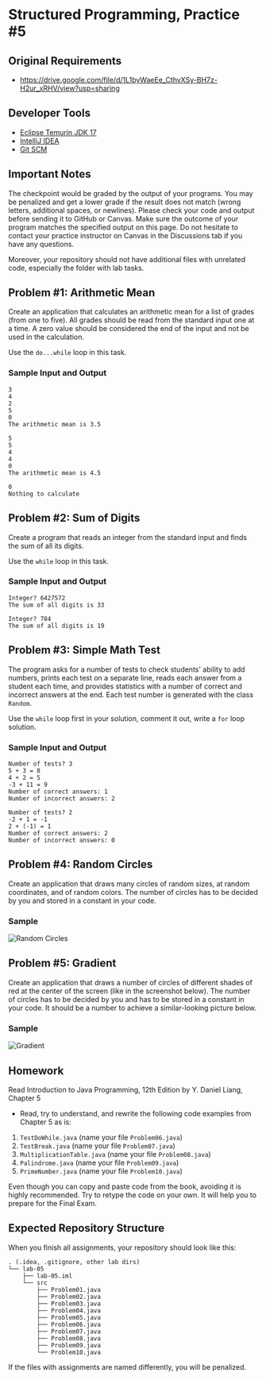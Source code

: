 Structured Programming, Practice #5
===================================

## Original Requirements

* <https://drive.google.com/file/d/1L1byWaeEe_CthvXSy-BH7z-H2ur_xRHV/view?usp=sharing>

## Developer Tools

* [Eclipse Temurin JDK 17](https://adoptium.net)
* [IntelliJ IDEA](https://www.jetbrains.com/idea/download)
* [Git SCM](https://git-scm.com)

## Important Notes

The checkpoint would be graded by the output of your programs. You may be penalized and get a lower grade if the result does not match (wrong letters, additional spaces, or newlines). Please check your code and output before sending it to GitHub or Canvas. Make sure the outcome of your program matches the specified output on this page. Do not hesitate to contact your practice instructor on Canvas in the Discussions tab if you have any questions.

Moreover, your repository should not have additional files with unrelated code, especially the folder with lab tasks.

## Problem #1: Arithmetic Mean

Create an application that calculates an arithmetic mean for a list of grades (from one to five). All grades should be read from the standard input one at a time. A zero value should be considered the end of the input and not be used in the calculation.

Use the `do...while` loop in this task.

### Sample Input and Output

```
3
4
2
5
0
The arithmetic mean is 3.5
```

```
5
5
4
4
0
The arithmetic mean is 4.5
```

```
0
Nothing to calculate
```

## Problem #2: Sum of Digits

Create a program that reads an integer from the standard input and finds the sum of all its digits.

Use the `while` loop in this task.

### Sample Input and Output

```
Integer? 6427572
The sum of all digits is 33
```

```
Integer? 784
The sum of all digits is 19
```

## Problem #3: Simple Math Test

The program asks for a number of tests to check students' ability to add numbers, prints each test on a separate line, reads each answer from a student each time, and provides statistics with a number of correct and incorrect answers at the end. Each test number is generated with the class `Random`.

Use the `while` loop first in your solution, comment it out, write a `for` loop solution.

### Sample Input and Output

```
Number of tests? 3
5 + 3 = 8
4 + 2 = 5
-3 + 11 = 9
Number of correct answers: 1
Number of incorrect answers: 2
```

```
Number of tests? 2
-2 + 1 = -1
2 + (-1) = 1
Number of correct answers: 2
Number of incorrect answers: 0
```

## Problem #4: Random Circles

Create an application that draws many circles of random sizes, at random coordinates, and of random colors. The number of circles has to be decided by you and stored in a constant in your code.

### Sample

![Random Circles](https://i.imgur.com/xEHP8Jy.png)

## Problem #5: Gradient

Create an application that draws a number of circles of different shades of red at the center of the screen (like in the screenshot below). The number of circles has to be decided by you and has to be stored in a constant in your code. It should be a number to achieve a similar-looking picture below.

### Sample

![Gradient](https://i.imgur.com/70XUgkS.png)

## Homework

Read Introduction to Java Programming, 12th Edition by Y. Daniel Liang, Chapter 5

* Read, try to understand, and rewrite the following code examples from Chapter 5 as is:

 1. `TestDoWhile.java` (name your file `Problem06.java`)
 2. `TestBreak.java` (name your file `Problem07.java`)
 3. `MultiplicationTable.java` (name your file `Problem08.java`)
 4. `Palindrome.java` (name your file `Problem09.java`)
 5. `PrimeNumber.java` (name your file `Problem10.java`)

Even though you can copy and paste code from the book, avoiding it is highly recommended. Try to retype the code on your own. It will help you to prepare for the Final Exam.

## Expected Repository Structure

When you finish all assignments, your repository should look like this:

```
. (.idea, .gitignore, other lab dirs)
└── lab-05
    ├── lab-05.iml
    └── src
        ├── Problem01.java
        ├── Problem02.java
        ├── Problem03.java
        ├── Problem04.java
        ├── Problem05.java
        ├── Problem06.java
        ├── Problem07.java
        ├── Problem08.java
        ├── Problem09.java
        └── Problem10.java
```

If the files with assignments are named differently, you will be penalized.
